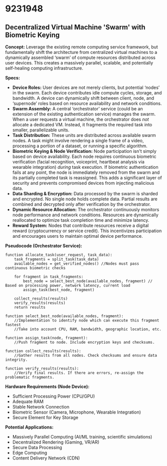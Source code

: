 # 9231948

## Decentralized Virtual Machine 'Swarm' with Biometric Keying

**Concept:** Leverage the existing remote computing service framework, but fundamentally shift the architecture from centralized virtual machines to a dynamically assembled ‘swarm’ of compute resources distributed across user devices. This creates a massively parallel, scalable, and potentially self-healing computing infrastructure.

**Specs:**

*   **Device Roles:** User devices are not merely clients, but potential ‘nodes’ in the swarm. Each device contributes idle compute cycles, storage, and bandwidth. A device can dynamically shift between client, node, and ‘supernode’ roles based on resource availability and network conditions.
*   **Swarm Assembly:** A central ‘orchestrator’ service (could be an extension of the existing authentication service) manages the swarm. When a user requests a virtual machine, the orchestrator does *not* allocate a dedicated VM. Instead, it fragments the required task into smaller, parallelizable units.
*   **Task Distribution:** These units are distributed across available swarm nodes. A task might involve rendering a single frame of a video, processing a portion of a dataset, or running a specific algorithm.
*   **Biometric Keying & Node Verification:** Node participation isn't simply based on device availability. Each node requires continuous biometric verification (facial recognition, voiceprint, heartbeat analysis via wearable integration) *during* task execution. If biometric authentication fails at any point, the node is immediately removed from the swarm and its partially completed task is reassigned. This adds a significant layer of security and prevents compromised devices from injecting malicious data.
*   **Data Sharding & Encryption:** Data processed by the swarm is sharded and encrypted. No single node holds complete data. Partial results are combined and decrypted only after verification by the orchestrator.
*   **Dynamic Resource Allocation:** The orchestrator continuously monitors node performance and network conditions. Resources are dynamically reallocated to optimize task completion time and minimize latency.
*   **Reward System:** Nodes that contribute resources receive a digital reward (cryptocurrency or service credit). This incentivizes participation and encourages users to maintain optimal device performance.

**Pseudocode (Orchestrator Service):**

```
function allocate_task(user_request, task_data):
    task_fragments = split_task(task_data)
    available_nodes = get_verified_nodes() //Nodes must pass continuous biometric checks
    
    for fragment in task_fragments:
        best_node = select_best_node(available_nodes, fragment) // Based on processing power, network latency, current load
        assign_task(best_node, fragment)
        
    collect_results(results)
    verify_results(results)
    return results
    
function select_best_node(available_nodes, fragment):
    //Implementation to identify node which can execute this fragment fastest
    //Take into account CPU, RAM, bandwidth, geographic location, etc.
    
function assign_task(node, fragment):
    //Push fragment to node. Include encryption keys and checksums.
    
function collect_results(results):
    //Gather results from all nodes. Check checksums and ensure data integrity.
    
function verify_results(results):
    //Verify final results. If there are errors, re-assign the problematic fragments.
```

**Hardware Requirements (Node Device):**

*   Sufficient Processing Power (CPU/GPU)
*   Adequate RAM
*   Stable Network Connection
*   Biometric Sensor (Camera, Microphone, Wearable Integration)
*   Secure Element for Key Storage

**Potential Applications:**

*   Massively Parallel Computing (AI/ML training, scientific simulations)
*   Decentralized Rendering (Gaming, VR/AR)
*   Secure Data Processing
*   Edge Computing
*   Content Delivery Network (CDN)